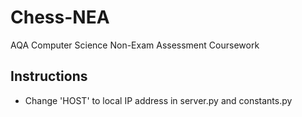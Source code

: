 # Chess-NEA
AQA Computer Science Non-Exam Assessment Coursework

## Instructions
- Change 'HOST' to local IP address in server.py and constants.py

